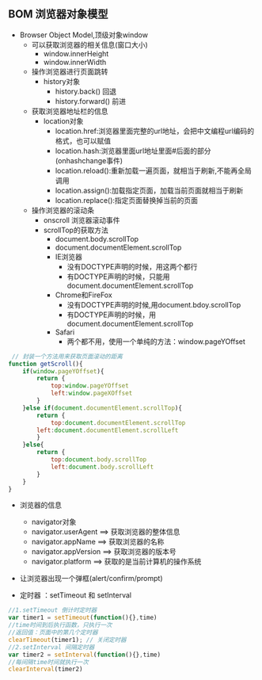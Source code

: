 ## BOM 浏览器对象模型

+ Browser Object Model,顶级对象window
    + 可以获取浏览器的相关信息(窗口大小)
      + window.innerHeight
      + window.innerWidth
    + 操作浏览器进行页面跳转
      + history对象
        + history.back() 回退
        + history.forward() 前进
    + 获取浏览器地址栏的信息
      + location对象
        + location.href:浏览器里面完整的url地址，会把中文编程url编码的格式，也可以赋值
        + location.hash:浏览器里面url地址里面#后面的部分 (onhashchange事件)
        + location.reload():重新加载一遍页面，就相当于刷新,不能再全局调用
        + location.assign():加载指定页面，加载当前页面就相当于刷新
        + location.replace():指定页面替换掉当前的页面
    + 操作浏览器的滚动条
      + onscroll 浏览器滚动事件
      + scrollTop的获取方法
        + document.body.scrollTop
        + document.documentElement.scrollTop
        + IE浏览器
            + 没有DOCTYPE声明的时候，用这两个都行
            + 有DOCTYPE声明的时候，只能用document.documentElement.scrollTop
        + Chrome和FireFox
          + 没有DOCTYPE声明的时候,用document.bdoy.scrollTop
          + 有DOCTYPE声明的时候，用document.documentElement.scrollTop
        + Safari
          + 两个都不用，使用一个单纯的方法：window.pageYOffset
```js
 // 封装一个方法用来获取页面滚动的距离
function getScroll(){
    if(window.pageYOffset){
        return {
            top:window.pageYOffset
            left:window.pageXOffset
        }
    }else if(document.documentElement.scrollTop){
        return {
            top:document.documentElement.scrollTop
        left:document.documentElement.scrollLeft
        }
    }else{
        return {
            top:document.body.scrollTop
            left:document.body.scrollLeft
        }
    }
}
```
+ 浏览器的信息
    + navigator对象
    + navigator.userAgent
                ==> 获取浏览器的整体信息
    + navigator.appName
                ==> 获取浏览器的名称
    + navigator.appVersion
                ==> 获取浏览器的版本号
    + navigator.platform
                ==> 获取的是当前计算机的操作系统
+ 让浏览器出现一个弹框(alert/confirm/prompt)


+ 定时器 ：setTimeout 和 setInterval
```js
//1.setTimeout 倒计时定时器
var timer1 = setTimeout(function(){},time)
//time时间到后执行函数，只执行一次
//返回值：页面中的第几个定时器
clearTimeout(timer1); // 关闭定时器
//2.setInterval 间隔定时器
var timer2 = setInterval(function(){},time)
//每间隔time时间就执行一次
clearInterval(timer2) 
```

  
